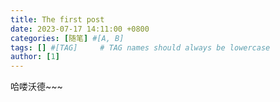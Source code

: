 ```yaml
---
title: The first post
date: 2023-07-17 14:11:00 +0800
categories: [随笔] #[A, B]
tags: [] #[TAG]     # TAG names should always be lowercase
author: [1]
---
```



哈喽沃德~~~
